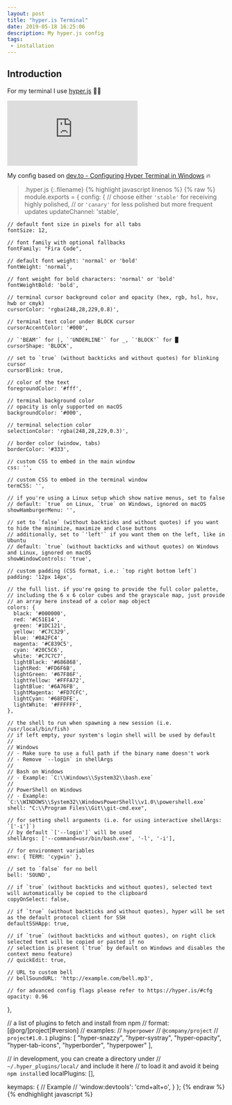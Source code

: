 ```yaml
---
layout: post
title: "hyper.is Terminal"
date: 2019-05-18 16:25:06
description: My hyper.js config
tags: 
 - installation
---
```


## Introduction

For my terminal I use [hyper.js](https://hyper.is/) 👨‍💻

<iframe src="https://www.youtube.com/embed/Jw2Uzi_LlnQ" frameborder="0" allowfullscreen></iframe>

My config based on [dev.to - Configuring Hyper Terminal in Windows](https://dev.to/droidmakk/configuring-hyper-terminal-in-windows-3j15) 🔥

> .hyper.js
{:.filename}
{% highlight javascript linenos %}
{% raw %}
module.exports = {
  config: {
    // choose either `'stable'` for receiving highly polished,
    // or `'canary'` for less polished but more frequent updates
    updateChannel: 'stable',

    // default font size in pixels for all tabs
    fontSize: 12,

    // font family with optional fallbacks
    fontFamily: "Fira Code",

    // default font weight: 'normal' or 'bold'
    fontWeight: 'normal',

    // font weight for bold characters: 'normal' or 'bold'
    fontWeightBold: 'bold',

    // terminal cursor background color and opacity (hex, rgb, hsl, hsv, hwb or cmyk)
    cursorColor: 'rgba(248,28,229,0.8)',

    // terminal text color under BLOCK cursor
    cursorAccentColor: '#000',

    // `'BEAM'` for |, `'UNDERLINE'` for _, `'BLOCK'` for █
    cursorShape: 'BLOCK',

    // set to `true` (without backticks and without quotes) for blinking cursor
    cursorBlink: true,

    // color of the text
    foregroundColor: '#fff',

    // terminal background color
    // opacity is only supported on macOS
    backgroundColor: '#000',

    // terminal selection color
    selectionColor: 'rgba(248,28,229,0.3)',

    // border color (window, tabs)
    borderColor: '#333',

    // custom CSS to embed in the main window
    css: '',

    // custom CSS to embed in the terminal window
    termCSS: '',

    // if you're using a Linux setup which show native menus, set to false
    // default: `true` on Linux, `true` on Windows, ignored on macOS
    showHamburgerMenu: '',

    // set to `false` (without backticks and without quotes) if you want to hide the minimize, maximize and close buttons
    // additionally, set to `'left'` if you want them on the left, like in Ubuntu
    // default: `true` (without backticks and without quotes) on Windows and Linux, ignored on macOS
    showWindowControls: 'true',

    // custom padding (CSS format, i.e.: `top right bottom left`)
    padding: '12px 14px',

    // the full list. if you're going to provide the full color palette,
    // including the 6 x 6 color cubes and the grayscale map, just provide
    // an array here instead of a color map object
    colors: {
      black: '#000000',
      red: '#C51E14',
      green: '#1DC121',
      yellow: '#C7C329',
      blue: '#0A2FC4',
      magenta: '#C839C5',
      cyan: '#20C5C6',
      white: '#C7C7C7',
      lightBlack: '#686868',
      lightRed: '#FD6F6B',
      lightGreen: '#67F86F',
      lightYellow: '#FFFA72',
      lightBlue: '#6A76FB',
      lightMagenta: '#FD7CFC',
      lightCyan: '#68FDFE',
      lightWhite: '#FFFFFF',
    },

    // the shell to run when spawning a new session (i.e. /usr/local/bin/fish)
    // if left empty, your system's login shell will be used by default
    //
    // Windows
    // - Make sure to use a full path if the binary name doesn't work
    // - Remove `--login` in shellArgs
    //
    // Bash on Windows
    // - Example: `C:\\Windows\\System32\\bash.exe`
    //
    // PowerShell on Windows
    // - Example: `C:\\WINDOWS\\System32\\WindowsPowerShell\\v1.0\\powershell.exe`
    shell: "C:\\Program Files\\Git\\git-cmd.exe",

    // for setting shell arguments (i.e. for using interactive shellArgs: `['-i']`)
    // by default `['--login']` will be used
    shellArgs: ['--command=usr/bin/bash.exe', '-l', '-i'],

    // for environment variables
    env: { TERM: 'cygwin' },

    // set to `false` for no bell
    bell: 'SOUND',

    // if `true` (without backticks and without quotes), selected text will automatically be copied to the clipboard
    copyOnSelect: false,

    // if `true` (without backticks and without quotes), hyper will be set as the default protocol client for SSH
    defaultSSHApp: true,

    // if `true` (without backticks and without quotes), on right click selected text will be copied or pasted if no
    // selection is present (`true` by default on Windows and disables the context menu feature)
    // quickEdit: true,

    // URL to custom bell
    // bellSoundURL: 'http://example.com/bell.mp3',

    // for advanced config flags please refer to https://hyper.is/#cfg
    opacity: 0.96
  },

  // a list of plugins to fetch and install from npm
  // format: [@org/]project[#version]
  // examples:
  //   `hyperpower`
  //   `@company/project`
  //   `project#1.0.1`
  plugins: [
    "hyper-snazzy",
    "hyper-systray",
    "hyper-opacity",
    "hyper-tab-icons",
    "hyperborder",
    "hyperpower"
  ],

  // in development, you can create a directory under
  // `~/.hyper_plugins/local/` and include it here
  // to load it and avoid it being `npm install`ed
  localPlugins: [],

  keymaps: {
    // Example
    // 'window:devtools': 'cmd+alt+o',
  }
};
{% endraw %}
{% endhighlight javascript %}
